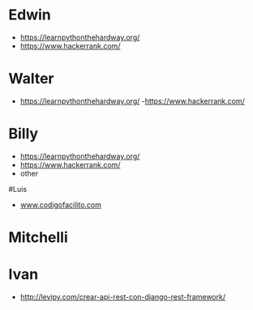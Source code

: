# Edwin
- https://learnpythonthehardway.org/
- https://www.hackerrank.com/

# Walter
- https://learnpythonthehardway.org/
-https://www.hackerrank.com/

# Billy
- https://learnpythonthehardway.org/
- https://www.hackerrank.com/
- other

#Luis
- www.codigofacilito.com


# Mitchelli

# Ivan
- http://levipy.com/crear-api-rest-con-django-rest-framework/